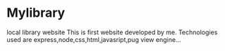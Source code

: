 # Mylibrary
local library website 
This is first website developed by me.
Technologies used are express,node,css,html,javasript,pug view engine...
